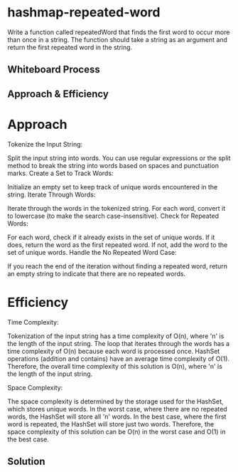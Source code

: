 #  hashmap-repeated-word
Write a function called repeatedWord that finds the first word to occur more than once in a string. The function should take a string as an argument and return the first repeated word in the string.


## Whiteboard Process

## Approach & Efficiency

# Approach
Tokenize the Input String:

Split the input string into words. You can use regular expressions or the split method to break the string into words based on spaces and punctuation marks.
Create a Set to Track Words:

Initialize an empty set to keep track of unique words encountered in the string.
Iterate Through Words:

Iterate through the words in the tokenized string.
For each word, convert it to lowercase (to make the search case-insensitive).
Check for Repeated Words:

For each word, check if it already exists in the set of unique words.
If it does, return the word as the first repeated word.
If not, add the word to the set of unique words.
Handle the No Repeated Word Case:

If you reach the end of the iteration without finding a repeated word, return an empty string to indicate that there are no repeated words.



# Efficiency
Time Complexity:

Tokenization of the input string has a time complexity of O(n), where 'n' is the length of the input string.
The loop that iterates through the words has a time complexity of O(n) because each word is processed once.
HashSet operations (addition and contains) have an average time complexity of O(1).
Therefore, the overall time complexity of this solution is O(n), where 'n' is the length of the input string.

Space Complexity:

The space complexity is determined by the storage used for the HashSet, which stores unique words.
In the worst case, where there are no repeated words, the HashSet will store all 'n' words.
In the best case, where the first word is repeated, the HashSet will store just two words.
Therefore, the space complexity of this solution can be O(n) in the worst case and O(1) in the best case.

## Solution
